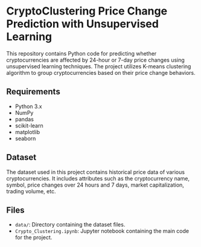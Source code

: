# CryptoClustering Price Change Prediction with Unsupervised Learning

This repository contains Python code for predicting whether cryptocurrencies are affected by 24-hour or 7-day price changes using unsupervised learning techniques. The project utilizes K-means clustering algorithm to group cryptocurrencies based on their price change behaviors.

## Requirements
- Python 3.x
- NumPy
- pandas
- scikit-learn
- matplotlib
- seaborn

## Dataset
The dataset used in this project contains historical price data of various cryptocurrencies. It includes attributes such as the cryptocurrency name, symbol, price changes over 24 hours and 7 days, market capitalization, trading volume, etc.

## Files
- `data/`: Directory containing the dataset files.
- `Crypto_Clustering.ipynb`: Jupyter notebook containing the main code for the project.


